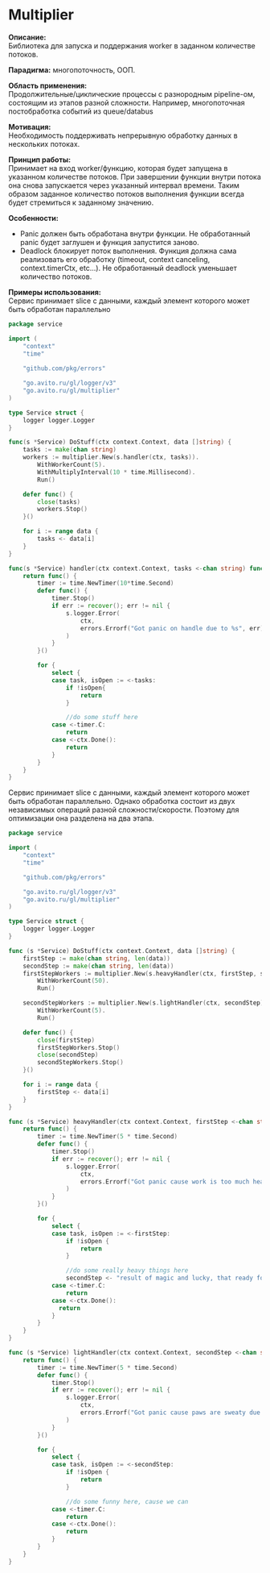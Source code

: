 # Multiplier

**Описание:**\
Библиотека для запуска и поддержания worker в заданном количестве потоков.

**Парадигма:** многопоточность, ООП. 

**Область применения:**\
Продолжительные/циклические процессы с разнородным pipeline-ом, состоящим из этапов разной сложности.
Например, многопоточная постобработка событий из queue/databus 

**Мотивация:**\
Необходимость поддерживать непрерывную обработку данных в нескольких потоках.

**Принцип работы:**\
Принимает на вход worker/функцию, которая будет запущена в указанном количестве потоков.
При завершении функции внутри потока она снова запускается через указанный интервал времени.
Таким образом заданное количество потоков выполнения функции всегда будет стремиться к заданному значению.

**Особенности:**
- Panic должен быть обработана внутри функции. Не обработанный panic будет заглушен и функция запустится заново.
- Deadlock блокирует поток выполнения. Функция должна сама реализовать его обработку (timeout, context canceling, context.timerCtx, etc...).
  Не обработанный deadlock уменьшает количество потоков.

**Примеры использования:**\
Сервис принимает slice c данными, каждый элемент которого может быть обработан параллельно
```go
package service

import (
	"context"
	"time"
	
	"github.com/pkg/errors"

	"go.avito.ru/gl/logger/v3"
    "go.avito.ru/gl/multiplier"
)

type Service struct {
    logger logger.Logger
}

func(s *Service) DoStuff(ctx context.Context, data []string) {
    tasks := make(chan string)
    workers := multiplier.New(s.handler(ctx, tasks)).
        WithWorkerCount(5).
        WithMultiplyInterval(10 * time.Millisecond).
        Run()

    defer func() {
        close(tasks)
        workers.Stop()
    }()

    for i := range data {
        tasks <- data[i]
    }
}

func(s *Service) handler(ctx context.Context, tasks <-chan string) func() {
    return func() {
        timer := time.NewTimer(10*time.Second)
        defer func() {
			timer.Stop()
            if err := recover(); err != nil {
                s.logger.Error(
                    ctx,
					errors.Errorf("Got panic on handle due to %s", err),
                )
            }
        }()

        for {
            select {
            case task, isOpen := <-tasks:
                if !isOpen{
                    return
                }

                //do some stuff here
            case <-timer.C:
                return
            case <-ctx.Done():  
				return
            }
        }
    }
}
```

Сервис принимает slice c данными, каждый элемент которого может быть обработан параллельно.
Однако обработка состоит из двух независимых операций разной сложности/скорости. Поэтому для оптимизации она разделена на два этапа.
```go
package service

import (
	"context"
	"time"

	"github.com/pkg/errors"

	"go.avito.ru/gl/logger/v3"
	"go.avito.ru/gl/multiplier"
)

type Service struct {
	logger logger.Logger
}

func (s *Service) DoStuff(ctx context.Context, data []string) {
	firstStep := make(chan string, len(data))
	secondStep := make(chan string, len(data))
	firstStepWorkers := multiplier.New(s.heavyHandler(ctx, firstStep, secondStep)).
        WithWorkerCount(50).
		Run()

	secondStepWorkers := multiplier.New(s.lightHandler(ctx, secondStep)).
        WithWorkerCount(5).
		Run()

	defer func() {
		close(firstStep)
		firstStepWorkers.Stop()
		close(secondStep)
		secondStepWorkers.Stop()
	}()

	for i := range data {
		firstStep <- data[i]
	}
}

func (s *Service) heavyHandler(ctx context.Context, firstStep <-chan string, secondStep chan<- string) func() {
	return func() {
		timer := time.NewTimer(5 * time.Second)
		defer func() {
            timer.Stop()
			if err := recover(); err != nil {
				s.logger.Error(
                    ctx,
					errors.Errorf("Got panic cause work is too much heavy or impassable due to %s", err),
                )
			}
		}()

		for {
			select {
			case task, isOpen := <-firstStep:
				if !isOpen {
					return
				}

				//do some really heavy things here
				secondStep <- "result of magic and lucky, that ready for next step"
			case <-timer.C:
				return
            case <-ctx.Done():
              return
			}
		}
	}
}

func (s *Service) lightHandler(ctx context.Context, secondStep <-chan string) func() {
	return func() {
		timer := time.NewTimer(5 * time.Second)
		defer func() {
            timer.Stop()
			if err := recover(); err != nil {
				s.logger.Error(
                    ctx,
					errors.Errorf("Got panic cause paws are sweaty due to %s", err),
				)
			}
		}()

		for {
			select {
			case task, isOpen := <-secondStep:
				if !isOpen {
					return
				}

				//do some funny here, cause we can
			case <-timer.C:
				return
            case <-ctx.Done():
				return
			}
		}
	}
}
```